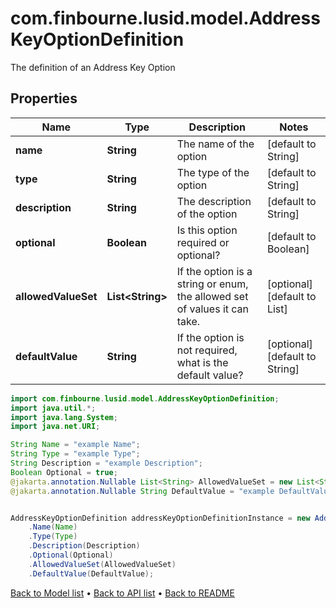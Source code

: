 # com.finbourne.lusid.model.AddressKeyOptionDefinition
The definition of an Address Key Option

## Properties

Name | Type | Description | Notes
------------ | ------------- | ------------- | -------------
**name** | **String** | The name of the option | [default to String]
**type** | **String** | The type of the option | [default to String]
**description** | **String** | The description of the option | [default to String]
**optional** | **Boolean** | Is this option required or optional? | [default to Boolean]
**allowedValueSet** | **List&lt;String&gt;** | If the option is a string or enum, the allowed set of values it can take. | [optional] [default to List<String>]
**defaultValue** | **String** | If the option is not required, what is the default value? | [optional] [default to String]

```java
import com.finbourne.lusid.model.AddressKeyOptionDefinition;
import java.util.*;
import java.lang.System;
import java.net.URI;

String Name = "example Name";
String Type = "example Type";
String Description = "example Description";
Boolean Optional = true;
@jakarta.annotation.Nullable List<String> AllowedValueSet = new List<String>();
@jakarta.annotation.Nullable String DefaultValue = "example DefaultValue";


AddressKeyOptionDefinition addressKeyOptionDefinitionInstance = new AddressKeyOptionDefinition()
    .Name(Name)
    .Type(Type)
    .Description(Description)
    .Optional(Optional)
    .AllowedValueSet(AllowedValueSet)
    .DefaultValue(DefaultValue);
```


[Back to Model list](../README.md#documentation-for-models) &#8226; [Back to API list](../README.md#documentation-for-api-endpoints) &#8226; [Back to README](../README.md)
